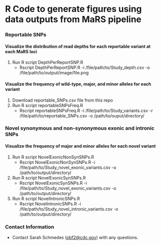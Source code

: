 # R Code to generate figures using data outputs from MaRS pipeline  

### Reportable SNPs
#### Visualize the distribution of read depths for each reportable variant at each MaRS loci
1. Run R script DepthPerReportSNP.R
   * Rscript DepthPerReportSNP.R -i /file/path/to/Study_depth.csv -o /file/path/to/output/image/file.png
#### Visualize the frequency of wild-type, major, and minor alleles for each variant
1. Download reportable_SNPs.csv file from this repo
2. Run R script reportableSNPsFreq.R
   * Rscript reportableSNPsFreq.R -i /file/path/to/Study_variants.csv -r /file/path/to/reportable_SNPs.csv -o /path/to/ouput/directory/

### Novel synonymous and non-synonymous exonic and intronic SNPs
#### Visualize the frequency of major and minor alleles for each novel variant
1. Run R script NovelExonicNonSynSNPs.R
   * Rscript NovelExonicNonSynSNPs.R -i /file/path/to/Study_novel_exonic_variants.csv -o /path/to/output/directory/
2. Run R script NovelExonicSynSNPs.R
   * Rscript NovelExonicSynSNPs.R -i /file/path/to/Study_novel_exonic_variants.csv -o /path/to/output/directory/
3. Run R script NovelIntronicSNPs.R
   * Rscript NovelIntronicSNPs.R -i /file/path/to/Study_novel_intronic_variants.csv -o /path/to/output/directory/

### Contact Information

* Contact Sarah Schmedes (obf2@cdc.gov) with any questions.
